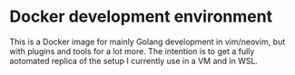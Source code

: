 # Docker development environment

This is a Docker image for mainly Golang development in vim/neovim,
but with plugins and tools for a lot more.  The intention is to get a
fully aotomated replica of the setup I currently use in a VM and in WSL.
